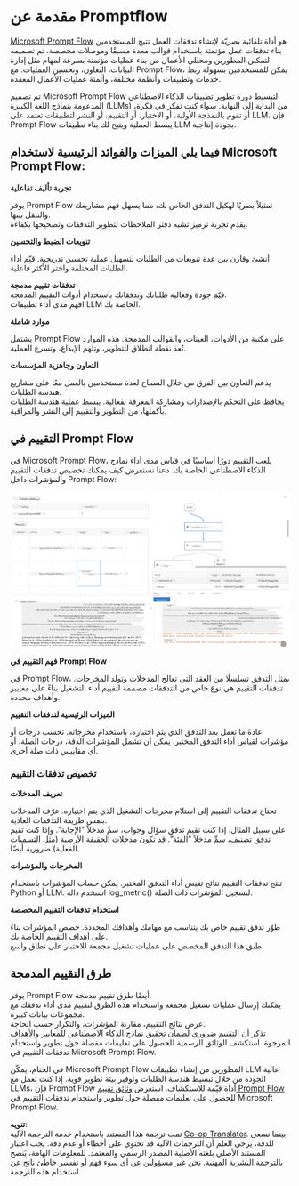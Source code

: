 <!--
CO_OP_TRANSLATOR_METADATA:
{
  "original_hash": "3cbe7629d254f1043193b7fe22524d55",
  "translation_date": "2025-05-07T10:35:56+00:00",
  "source_file": "md/01.Introduction/05/Promptflow.md",
  "language_code": "ar"
}
-->
# **مقدمة عن Promptflow**

[Microsoft Prompt Flow](https://microsoft.github.io/promptflow/index.html?WT.mc_id=aiml-138114-kinfeylo) هو أداة تلقائية بصريّة لإنشاء تدفقات العمل تتيح للمستخدمين بناء تدفقات عمل مؤتمتة باستخدام قوالب معدة مسبقًا وموصلات مخصصة. تم تصميمه لتمكين المطورين ومحللي الأعمال من بناء عمليات مؤتمتة بسرعة لمهام مثل إدارة البيانات، التعاون، وتحسين العمليات. مع Prompt Flow، يمكن للمستخدمين بسهولة ربط خدمات وتطبيقات وأنظمة مختلفة، وأتمتة عمليات الأعمال المعقدة.

تم تصميم Microsoft Prompt Flow لتبسيط دورة تطوير تطبيقات الذكاء الاصطناعي المدعومة بنماذج اللغة الكبيرة (LLMs) من البداية إلى النهاية. سواء كنت تفكر في فكرة، أو تقوم بالنمذجة الأولية، أو الاختبار، أو التقييم، أو النشر لتطبيقات تعتمد على LLM، فإن Prompt Flow يبسط العملية ويتيح لك بناء تطبيقات LLM بجودة إنتاجية.

## فيما يلي الميزات والفوائد الرئيسية لاستخدام Microsoft Prompt Flow:

**تجربة تأليف تفاعلية**

يوفر Prompt Flow تمثيلاً بصريًا لهكيل التدفق الخاص بك، مما يسهل فهم مشاريعك والتنقل بينها.  
يقدم تجربة ترميز تشبه دفتر الملاحظات لتطوير التدفقات وتصحيحها بكفاءة.

**تنويعات الضبط والتحسين**

أنشئ وقارن بين عدة تنويعات من الطلبات لتسهيل عملية تحسين تدريجية. قيّم أداء الطلبات المختلفة واختر الأكثر فاعلية.

**تدفقات تقييم مدمجة**  
قيّم جودة وفعالية طلباتك وتدفقاتك باستخدام أدوات التقييم المدمجة.  
افهم مدى أداء تطبيقات LLM الخاصة بك.

**موارد شاملة**

يشتمل Prompt Flow على مكتبة من الأدوات، العينات، والقوالب المدمجة. هذه الموارد تُعد نقطة انطلاق للتطوير، وتلهم الإبداع، وتسرع العملية.

**التعاون وجاهزية المؤسسات**

يدعم التعاون بين الفرق من خلال السماح لعدة مستخدمين بالعمل معًا على مشاريع هندسة الطلبات.  
يحافظ على التحكم بالإصدارات ومشاركة المعرفة بفعالية. يبسط عملية هندسة الطلبات بأكملها، من التطوير والتقييم إلى النشر والمراقبة.

## التقييم في Prompt Flow

في Microsoft Prompt Flow، يلعب التقييم دورًا أساسيًا في قياس مدى أداء نماذج الذكاء الاصطناعي الخاصة بك. دعنا نستعرض كيف يمكنك تخصيص تدفقات التقييم والمؤشرات داخل Prompt Flow:

![PFVizualise](../../../../../translated_images/pfvisualize.c1d9ca75baa2a2221667124fa82ba2307f74a34620b9c1eff2cfc1fa2972909b.ar.png)

**فهم التقييم في Prompt Flow**

في Prompt Flow، يمثل التدفق تسلسلًا من العقد التي تعالج المدخلات وتولد المخرجات. تدفقات التقييم هي نوع خاص من التدفقات مصممة لتقييم أداء التشغيل بناءً على معايير وأهداف محددة.

**الميزات الرئيسية لتدفقات التقييم**

عادةً ما تعمل بعد التدفق الذي يتم اختباره، باستخدام مخرجاته. تحسب درجات أو مؤشرات لقياس أداء التدفق المختبر. يمكن أن تشمل المؤشرات الدقة، درجات الصلة، أو أي مقاييس ذات صلة أخرى.

### تخصيص تدفقات التقييم

**تعريف المدخلات**

تحتاج تدفقات التقييم إلى استلام مخرجات التشغيل الذي يتم اختباره. عرّف المدخلات بنفس طريقة التدفقات العادية.  
على سبيل المثال، إذا كنت تقيم تدفق سؤال وجواب، سمِّ مدخلاً "الإجابة". وإذا كنت تقيم تدفق تصنيف، سمِّ مدخلاً "الفئة". قد تكون مدخلات الحقيقة الأرضية (مثل التسميات الفعلية) ضرورية أيضًا.

**المخرجات والمؤشرات**

تنتج تدفقات التقييم نتائج تقيس أداء التدفق المختبر. يمكن حساب المؤشرات باستخدام Python أو LLM. استخدم دالة log_metric() لتسجيل المؤشرات ذات الصلة.

**استخدام تدفقات التقييم المخصصة**

طوّر تدفق تقييم خاص بك يتناسب مع مهامك وأهدافك المحددة. خصص المؤشرات بناءً على أهداف التقييم الخاصة بك.  
طبق هذا التدفق المخصص على عمليات تشغيل مجمعة للاختبار على نطاق واسع.

## طرق التقييم المدمجة

يوفر Prompt Flow أيضًا طرق تقييم مدمجة.  
يمكنك إرسال عمليات تشغيل مجمعة واستخدام هذه الطرق لتقييم مدى أداء تدفقك مع مجموعات بيانات كبيرة.  
عرض نتائج التقييم، مقارنة المؤشرات، والتكرار حسب الحاجة.  
تذكر أن التقييم ضروري لضمان تحقيق نماذج الذكاء الاصطناعي للمعايير والأهداف المرجوة. استكشف الوثائق الرسمية للحصول على تعليمات مفصلة حول تطوير واستخدام تدفقات التقييم في Microsoft Prompt Flow.

في الختام، يمكّن Microsoft Prompt Flow المطورين من إنشاء تطبيقات LLM عالية الجودة من خلال تبسيط هندسة الطلبات وتوفير بيئة تطوير قوية. إذا كنت تعمل مع LLMs، فإن Prompt Flow أداة قيّمة للاستكشاف. استعرض [وثائق تقييم Prompt Flow](https://learn.microsoft.com/azure/machine-learning/prompt-flow/how-to-develop-an-evaluation-flow?view=azureml-api-2?WT.mc_id=aiml-138114-kinfeylo) للحصول على تعليمات مفصلة حول تطوير واستخدام تدفقات التقييم في Microsoft Prompt Flow.

**تنويه**:  
تمت ترجمة هذا المستند باستخدام خدمة الترجمة الآلية [Co-op Translator](https://github.com/Azure/co-op-translator). بينما نسعى للدقة، يرجى العلم أن الترجمات الآلية قد تحتوي على أخطاء أو عدم دقة. يجب اعتبار المستند الأصلي بلغته الأصلية المصدر الرسمي والمعتمد. للمعلومات الهامة، يُنصح بالترجمة البشرية المهنية. نحن غير مسؤولين عن أي سوء فهم أو تفسير خاطئ ناتج عن استخدام هذه الترجمة.